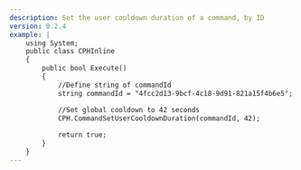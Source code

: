 ```yaml
---
description: Set the user cooldown duration of a command, by ID
version: 0.2.4
example: |
    using System;
    public class CPHInline
    {
        public bool Execute()
        {
            //Define string of commandId
            string commandId = "4fcc2d13-9bcf-4c18-9d91-821a15f4b6e5";

            //Set global cooldown to 42 seconds
            CPH.CommandSetUserCooldownDuration(commandId, 42);
            
            return true;
        }
    }
---
```

